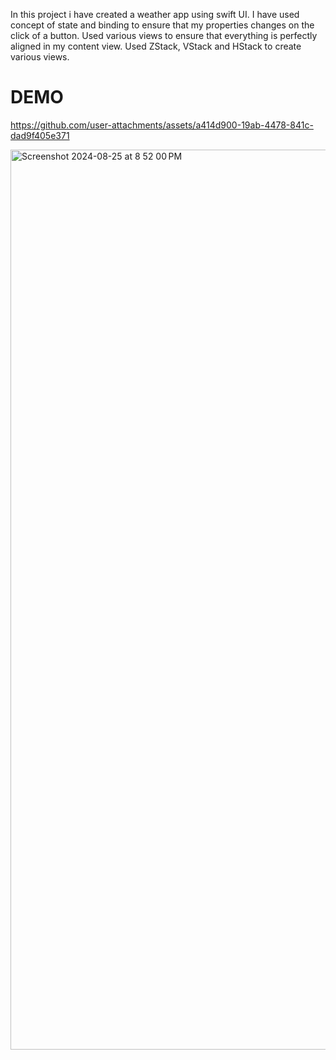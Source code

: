 In this project i have created a weather app using swift UI.
I have used concept of state and binding to ensure that my properties changes on the click of a button.
Used various views to ensure that everything is perfectly aligned in my content view.
Used ZStack, VStack and HStack to create various views.

# DEMO


https://github.com/user-attachments/assets/a414d900-19ab-4478-841c-dad9f405e371

<img width="1440" alt="Screenshot 2024-08-25 at 8 52 00 PM" src="https://github.com/user-attachments/assets/8d8bbc77-3fdc-4d26-9204-536c96a2b7cf">

